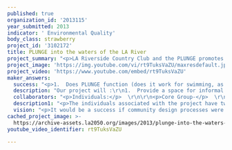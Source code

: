 ```yaml
---
published: true
organization_id: '2013115'
year_submitted: 2013
indicator: ' Environmental Quality'
body_class: strawberry
project_id: '3102172'
title: PLUNGE into the waters of the LA River
project_summary: "<p>LA Riverside Country Club and the PLUNGE promotes the pleasures and benefits of recreation and privilege for everyone;  It is an \"inclusive\" club.  The club and its swimming pool/industrial cistern will be a located next to the LA River sited between industrial uses on vacant land.   Instead of a country club with bermuda grass and membership dues,  the club promotes the idea that environmental well-being,  physical and social, is a right.  </p>  \r\n<p>The center piece of the Club is the PLUNGE that is both cistern, swimming pool and art work.  The name PLUNGE harkens back to the great democratic municipal pools. It is a highly engineered ISO shipping container pool with surrounding sit-able decks and a built-in digital projection system that will put participants into an image scene with the LA River.  Not incidentally,  the pool is also a massive cistern for industrial building roof waters.  Already, arrangements have been made for procuring up to 50,000 sq. foot of roof waters.   During the first summer of operation, the waters for swimming will most likely be gathered from municipal water supply, though the slight possibility exists that a filtration system may be used to prepare pumped LA River water.  </p>  \r\n<p>The subsequent year or years, all waters will come from industrial building roof nearby.  The cistern/pool is completely self-contained system within the container, including pumps, valves, filtration and heating with solar supplement.   During winter months waters will be released to landscape as necessary with an automated system.  The technologies of the system will be developed experimentally during the term of the project.   The project is for a two year term with the possibility of a third year.  When the project is finished the PLUNGE is being designed in such a way as to be transportable to another site or situation and set up with 2 days.</p>  \r\n<p>The LA Riverside Country Club is not a club with dues.  Instead, it is a situation where a series of popup events will be held.  There is already an extensive list of ideas that have been generated by the core team members.  Some of the ideas include:  Urban camping for local youth to be held on the site, old time games like horseshoes, badminton, and bocci ball,  educational seminars and design exercises onsite brought by team members or academics with interest in the LA River,  events or meetings of LA River entities who lack a direct meeting place at the river, such as the Friends of the Los Angeles River and the LA Revitalization Corporation.  Music is planned as well as outdoor project.  A series of planned community swim events will be held.</p>  \r\n<p>Ultimately, this project is to demonstrate and test a large scale cistern as an excuse to cool off on the Eastside in summer.</p>  "
project_image: 'https://img.youtube.com/vi/rt9TuksVaZU/maxresdefault.jpg'
project_video: 'https://www.youtube.com/embed/rt9TuksVaZU'
maker_answers:
  success: "<p>1.  Does PLUNGE function (does it work for swimming, as a cistern and how much water is segregated by this process?)</p>\r\n<p>2.  Is PLUNGE and evocative object that encourages dialog and thought?</p>\r\n<p>3.  Are we able to attract, create, manage a diversity of events?</p>\r\n<p>4.  Does the Country Club/PLUNGE draw an audience to the river and do the events/objects influence them to consider the environment of the river. </p>\r\n<p>5.  Does the overall environment in balance with its outreach also directly serve and benefit the diverse local community?</p>\r\n<p>6. Was it fun?</p>"
  description: "Our project will :\r\n1.  Provide a space for informal gathering and recreation in Elysian Valley community.\r\n2.  Opportunity for the local community to host and directly involve in the numerous planning initiatives around LA River development.\r\n3.  Signature art with environmental benefits that will draw the general public to the river and encourage dialog.\r\n4.  Direct improvement to watershed by segregation and release of up to 30,000 gallons of storm water v. release over dirty streets and work areas.\r\n5. Incubate ideas of community members, design professionals and artists.\r\n6.  Allow experimentation with novel ways to handle waters in terms of landscape design.\r\n7.  Allow experimentation /investigation of control technologies for large urban cisterns.\r\n8.  Be FUN.\r\n\r\n"
  collaborators: "<p>Individuals:</p>  \r\n\r\n<p>Core Group-</p>  \r\n<p>Steven Appleton(resident and artist)</p>  \r\n<p>Cecilia Dominguez (life long resident, community activist)</p>  \r\n<p>Jesus Garcia (life long resident, youth, community activist)</p>  \r\n<p>Grove Pashley (resident, professional photographer, environmental activist)</p>  \r\n<p>Astrid Diehl (resident and landscape architect)</p>  \r\n<p>Alexander Robinson (landscape architect and educator)</p>  \r\n<p>Linda Taalman (architect and educator)</p>  \r\n<p>Michael Wacht (architect)</p>  \r\n\r\nOrganizations:\r\nElysian Valley Neighborhood Watch (expect support)\r\nElysian Valley Neighborhood Council (expect support)\r\nLos Angeles River Revitalization Corporation "
  description1: "<p>The individuals associated with the project have two avenues of connection and work together:</p>\r\n\r\n<p>1.  Community activism in Elysian Valley.  In this respect the core resident participants have worked together on several environmental issues.  These include organize a large public response to environmental justice issues with air quality,  doing work to identify and cause watershed violators to be permitted and improve their practices in the local area.</p>\r\n\r\n<p>2.  Professional work on design concepts for appropriate landscape and built environments in the LA River region.  The architects and artists on various conceptual plans for LA River centric projects.</p>\r\n\r\n<p>This project would synthesize relationships developed over several years between the members of the team by giving focus to an on-the ground experimental project.</p>"
  vision: "<p>It would be a success if community design processes were in place so that the benefits of development (such as the LA River zone) are broadly spread.</p>\r\n\r\n<p>It would be a success if there where a great expansion in park land and exercise opportunities.</p>\r\n\r\n<p>It would be a success if waters such as from large roofs are captured and used instead of sent down the channel.</p>\r\n\r\n<p>It would be a success if harmful and abusive watershed practices are eliminated.</p>\r\n\r\n<p>It would be a great big success if I can dive into the LA River without having to take antibiotics afterwards.</p>"
cached_project_image: >-
  https://archive-assets.la2050.org/images/2013/plunge-into-the-waters-of-the-la-river/img.youtube.com/vi/rt9TuksVaZU/maxresdefault.jpg
youtube_video_identifier: rt9TuksVaZU

---
```

